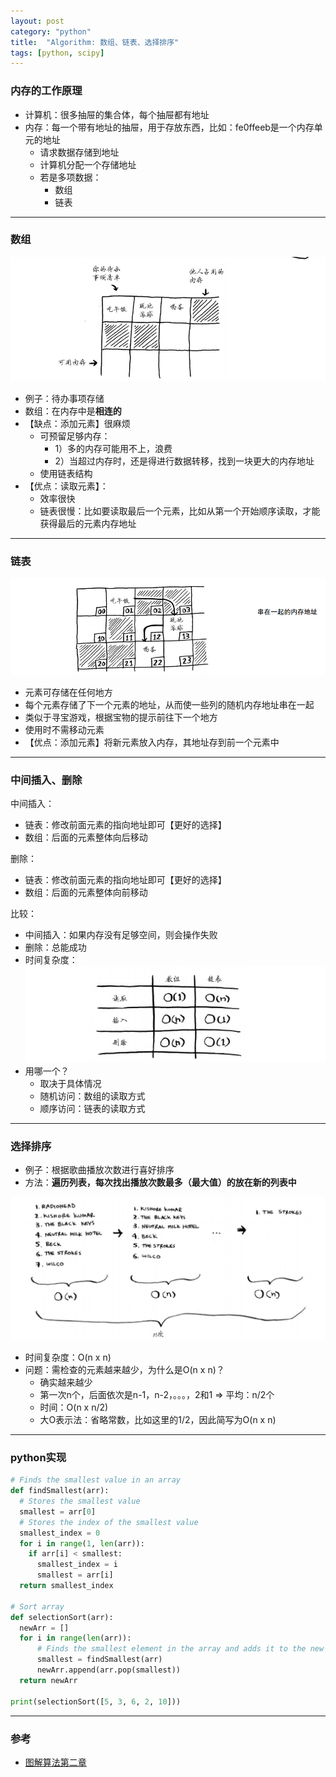 ```yaml
---
layout: post
category: "python"
title:  "Algorithm: 数组、链表、选择排序"
tags: [python, scipy]
---
```


### 内存的工作原理

* 计算机：很多抽屉的集合体，每个抽屉都有地址
* 内存：每一个带有地址的抽屉，用于存放东西，比如：fe0ffeeb是一个内存单元的地址
	* 请求数据存储到地址
	* 计算机分配一个存储地址
	* 若是多项数据：
		* 数组
		* 链表

---

### 数组

![](https://raw.githubusercontent.com/Tsinghua-gongjing/blog_codes/master/images/20200306124113.png)

* 例子：待办事项存储
* 数组：在内存中是**相连的**
* 【缺点：添加元素】很麻烦
	* 可预留足够内存：
		* 1）多的内存可能用不上，浪费
		* 2）当超过内存时，还是得进行数据转移，找到一块更大的内存地址
	* 使用链表结构 
* 【优点：读取元素】：
	* 效率很快
	* 链表很慢：比如要读取最后一个元素，比如从第一个开始顺序读取，才能获得最后的元素内存地址

---

### 链表

![](https://raw.githubusercontent.com/Tsinghua-gongjing/blog_codes/master/images/20200306124828.png)

* 元素可存储在任何地方
* 每个元素存储了下一个元素的地址，从而使一些列的随机内存地址串在一起
* 类似于寻宝游戏，根据宝物的提示前往下一个地方
* 使用时不需移动元素
* 【优点：添加元素】将新元素放入内存，其地址存到前一个元素中

---

### 中间插入、删除

中间插入：

* 链表：修改前面元素的指向地址即可【更好的选择】
* 数组：后面的元素整体向后移动

删除：

* 链表：修改前面元素的指向地址即可【更好的选择】
* 数组：后面的元素整体向前移动

比较：

* 中间插入：如果内存没有足够空间，则会操作失败
* 删除：总能成功
* 时间复杂度：![](https://raw.githubusercontent.com/Tsinghua-gongjing/blog_codes/master/images/20200306125620.png)
* 用哪一个？
	* 取决于具体情况
	* 随机访问：数组的读取方式
	* 顺序访问：链表的读取方式

---

### 选择排序

* 例子：根据歌曲播放次数进行喜好排序
* 方法：**遍历列表，每次找出播放次数最多（最大值）的放在新的列表中**

![](https://raw.githubusercontent.com/Tsinghua-gongjing/blog_codes/master/images/20200306130117.png)

* 时间复杂度：O(n x n)
* 问题：需检查的元素越来越少，为什么是O(n x n)？
	* 确实越来越少
	* 第一次n个，后面依次是n-1，n-2，。。。，2和1 => 平均：n/2个
	* 时间：O(n x n/2)
	* 大O表示法：省略常数，比如这里的1/2，因此简写为O(n x n)

---

### python实现

```python
# Finds the smallest value in an array
def findSmallest(arr):
  # Stores the smallest value
  smallest = arr[0]
  # Stores the index of the smallest value
  smallest_index = 0
  for i in range(1, len(arr)):
    if arr[i] < smallest:
      smallest_index = i
      smallest = arr[i]      
  return smallest_index

# Sort array
def selectionSort(arr):
  newArr = []
  for i in range(len(arr)):
      # Finds the smallest element in the array and adds it to the new array
      smallest = findSmallest(arr)
      newArr.append(arr.pop(smallest))
  return newArr

print(selectionSort([5, 3, 6, 2, 10]))
```

---

### 参考

* [图解算法第二章](https://github.com/egonSchiele/grokking_algorithms/blob/master/02_selection_sort/python/01_selection_sort.py)